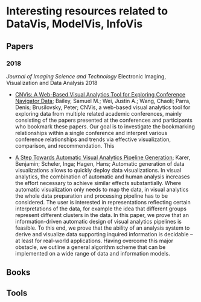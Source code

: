 # Interesting resources related to DataVis, ModelVis, InfoVis


## Papers

### 2018

*Journal of Imaging Science and Technology* Electronic Imaging, Visualization and Data Analysis 2018

* [CNVis: A Web-Based Visual Analytics Tool for Exploring Conference Navigator Data](https://ist.publisher.ingentaconnect.com/contentone/ist/ei/2018/00002018/00000001/art00009;jsessionid=1qv7cv3v936ri.x-ic-live-02#); Bailey, Samuel M.; Wei, Justin A.; Wang, Chaoli; Parra, Denis; Brusilovsky, Peter;  CNVis, a web-based visual analytics tool for exploring data from multiple related academic conferences, mainly consisting of the papers presented at the conferences and participants who bookmark these papers. Our goal is to investigate the bookmarking relationships within a single conference and interpret various conference relationships and trends via effective visualization, comparison, and recommendation. This 

* [A Step Towards Automatic Visual Analytics Pipeline Generation](https://ist.publisher.ingentaconnect.com/contentone/ist/ei/2018/00002018/00000001/art00010;jsessionid=1qv7cv3v936ri.x-ic-live-02#); Karer, Benjamin; Scheler, Inga; Hagen, Hans; Automatic generation of data visualizations allows to quickly deploy data visualizations. In visual analytics, the combination of automatic and human analysis increases the effort necessary to achieve similar effects substantially. Where automatic visualization only needs to map the data, in visual analytics the whole data preparation and processing pipeline has to be considered. The user is interested in representations reflecting certain interpretations of the data, for example the idea that different groups represent different clusters in the data. In this paper, we prove that an information-driven automatic design of visual analytics pipelines is feasible. To this end, we prove that the ability of an analysis system to derive and visualize data supporting inquired information is decidable – at least for real-world applications. Having overcome this major obstacle, we outline a general algorithm scheme that can be implemented on a wide range of data and information models.



## Books



## Tools

